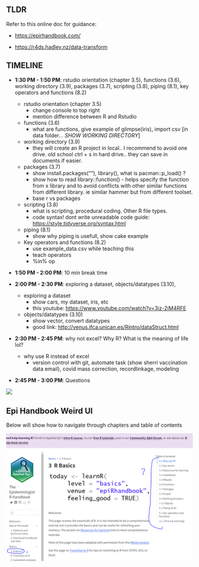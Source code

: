 ## TLDR

Refer to this online doc for guidance: 

- <https://epirhandbook.com/>

-   <https://r4ds.hadley.nz/data-transform>

## TIMELINE

-   **1:30 PM - 1:50 PM**: rstudio orientation (chapter 3.5), functions
    (3.6), working directory (3.9), packages (3.7), scripting (3.8),
    piping (8.1), key operators and functions (8.2)

    -   rstudio orientation (chapter 3.5)
        -   change console to top right
        -   mention difference between R and Rstudio
    -   functions (3.6)
        -   what are functions, give example of glimpse(iris), import
            csv \[in data folder… *SHOW WORKING DIRECTORY*\]
    -   working directory (3.9)
        -   they will create an R project in local.. I recommend to
            avoid one drive. old school ctrl + s in hard drive.. they
            can save in documents if easier.
    -   packages (3.7)
        -   show install.packages(““), library(), what is
            pacman::p\_load() ?
        -   show how to read library::function() - helps specify the
            function from x library and to avoid conflicts with other
            similar functions from different library. ie similar hammer
            but from different toolset.
        -   base r vs packages
    -   scripting (3.8)
        -   what is scripting, procedural coding. Other R file types.
        -   code syntax! dont write unreadable code guide:
            <https://style.tidyverse.org/syntax.html>
    -   piping (8.1)
        -   show why piping is usefull, show cake example
    -   Key operators and functions (8.2)
        -   use example\_data.csv while teaching this
        -   teach operators
        -   %in% op

-   **1:50 PM - 2:00 PM**: 10 min break time

-   **2:00 PM - 2:30 PM**: exploring a dataset, objects/datatypes
    (3.10),

    -   exploring a dataset
        -   show cars, my dataset, iris, etc
        -   this youtube: <https://www.youtube.com/watch?v=3iz-2iM4RFE>
    -   objects/datatypes (3.10)
        -   show vector, convert datatypes
        -   good link:
            <http://venus.ifca.unican.es/Rintro/dataStruct.html>

-   **2:30 PM - 2:45 PM**: why not excel? Why R? What is the meaning of
    life lol?

    -   why use R instead of excel
        -   version control with git, automate task (show sherri
            vaccination data email), covid mass correction,
            recordlinkage, modeling

-   **2:45 PM - 3:00 PM**: Questions

![](https://media2.giphy.com/media/v1.Y2lkPTc5MGI3NjExMjY3ZHl4YmNvYzJlam9naG9jcjZjZ28xamR3cTIzYzJ1cXd4MW5sMyZlcD12MV9pbnRlcm5hbF9naWZfYnlfaWQmY3Q9Zw/GYdyfzzDfanrq/giphy.webp)

## Epi Handbook Weird UI

Below will show how to navigate through chapters and table of contents

<img src="../photos/epi_confusing_ui.PNG" width="1116" />
